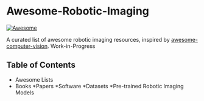 # Awesome-Robotic-Imaging
[![Awesome](https://awesome.re/badge.svg)](https://awesome.re)


A curated list of awesome robotic imaging resources, inspired by [awesome-computer-vision](https://github.com/jbhuang0604/awesome-computer-vision). 
Work-in-Progress

## Table of Contents
 * Awesome Lists
* Books
*Papers
*Software
*Datasets
*Pre-trained Robotic Imaging Models
